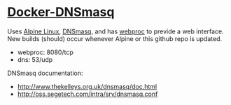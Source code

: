 # [Docker-DNSmasq](https://hub.docker.com/r/shepner/docker-dnsmasq/)

Uses [Alpine Linux](https://hub.docker.com/_/alpine/), [DNSmasq](http://www.thekelleys.org.uk/dnsmasq/doc.html), and has [webproc](https://github.com/jpillora/webproc/) to previde a web interface.  New builds (should) occur whenever Alpine or this github repo is updated.
* webproc:  8080/tcp
* dns: 53/udp

DNSmasq documentation:
* http://www.thekelleys.org.uk/dnsmasq/doc.html
* http://oss.segetech.com/intra/srv/dnsmasq.conf

